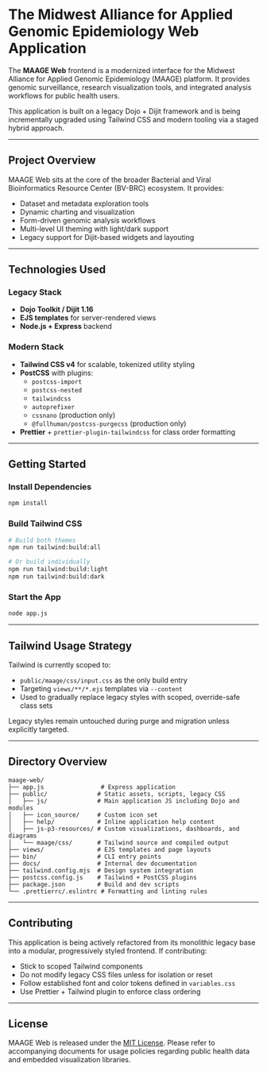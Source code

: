 # The Midwest Alliance for Applied Genomic Epidemiology Web Application

The **MAAGE Web** frontend is a modernized interface for the Midwest Alliance for Applied Genomic Epidemiology (MAAGE) platform. It provides genomic surveillance, research visualization tools, and integrated analysis workflows for public health users.

This application is built on a legacy Dojo + Dijit framework and is being incrementally upgraded using Tailwind CSS and modern tooling via a staged hybrid approach.

---

## Project Overview

MAAGE Web sits at the core of the broader Bacterial and Viral Bioinformatics Resource Center (BV-BRC) ecosystem. It provides:

- Dataset and metadata exploration tools
- Dynamic charting and visualization
- Form-driven genomic analysis workflows
- Multi-level UI theming with light/dark support
- Legacy support for Dijit-based widgets and layouting

---

## Technologies Used

### Legacy Stack
- **Dojo Toolkit / Dijit 1.16**
- **EJS templates** for server-rendered views
- **Node.js + Express** backend

### Modern Stack
- **Tailwind CSS v4** for scalable, tokenized utility styling
- **PostCSS** with plugins:
  - `postcss-import`
  - `postcss-nested`
  - `tailwindcss`
  - `autoprefixer`
  - `cssnano` (production only)
  - `@fullhuman/postcss-purgecss` (production only)
- **Prettier** + `prettier-plugin-tailwindcss` for class order formatting

---

## Getting Started

### Install Dependencies
```bash
npm install
```

### Build Tailwind CSS
```bash
# Build both themes
npm run tailwind:build:all

# Or build individually
npm run tailwind:build:light
npm run tailwind:build:dark
```

### Start the App
```bash
node app.js
```

---

## Tailwind Usage Strategy

Tailwind is currently scoped to:
- `public/maage/css/input.css` as the only build entry
- Targeting `views/**/*.ejs` templates via `--content`
- Used to gradually replace legacy styles with scoped, override-safe class sets

Legacy styles remain untouched during purge and migration unless explicitly targeted.

---

## Directory Overview
```
maage-web/
├── app.js                # Express application
├── public/              # Static assets, scripts, legacy CSS
│   ├── js/              # Main application JS including Dojo and modules
│   ├── icon_source/     # Custom icon set
│   ├── help/            # Inline application help content
│   ├── js-p3-resources/ # Custom visualizations, dashboards, and diagrams
│   └── maage/css/       # Tailwind source and compiled output
├── views/               # EJS templates and page layouts
├── bin/                 # CLI entry points
├── docs/                # Internal dev documentation
├── tailwind.config.mjs  # Design system integration
├── postcss.config.js    # Tailwind + PostCSS plugins
├── package.json         # Build and dev scripts
└── .prettierrc/.eslintrc # Formatting and linting rules
```

---

## Contributing

This application is being actively refactored from its monolithic legacy base into a modular, progressively styled frontend. If contributing:

- Stick to scoped Tailwind components
- Do not modify legacy CSS files unless for isolation or reset
- Follow established font and color tokens defined in `variables.css`
- Use Prettier + Tailwind plugin to enforce class ordering

---

## License

MAAGE Web is released under the [MIT License](LICENSE.md). Please refer to accompanying documents for usage policies regarding public health data and embedded visualization libraries.
